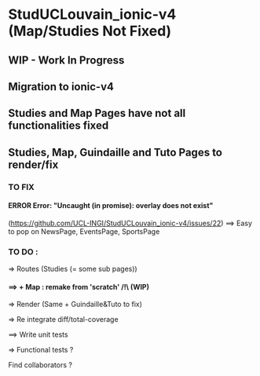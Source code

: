 # StudUCLouvain_ionic-v4 (Map/Studies Not Fixed)
## WIP - Work In Progress
## Migration to ionic-v4


## Studies and Map Pages have not all functionalities fixed
## Studies, Map, Guindaille and Tuto Pages to render/fix


### TO FIX
#### ERROR Error: "Uncaught (in promise): overlay does not exist"
(https://github.com/UCL-INGI/StudUCLouvain_ionic-v4/issues/22) ==> Easy to pop on NewsPage, EventsPage, SportsPage


### TO DO :

=> Routes (Studies (= some sub pages))

#### ==> + Map : remake from 'scratch' /!\ (WIP)

=> Render (Same + Guindaille&Tuto to fix)

=> Re integrate diff/total-coverage

==> Write unit tests

=> Functional tests ?


Find collaborators ?
